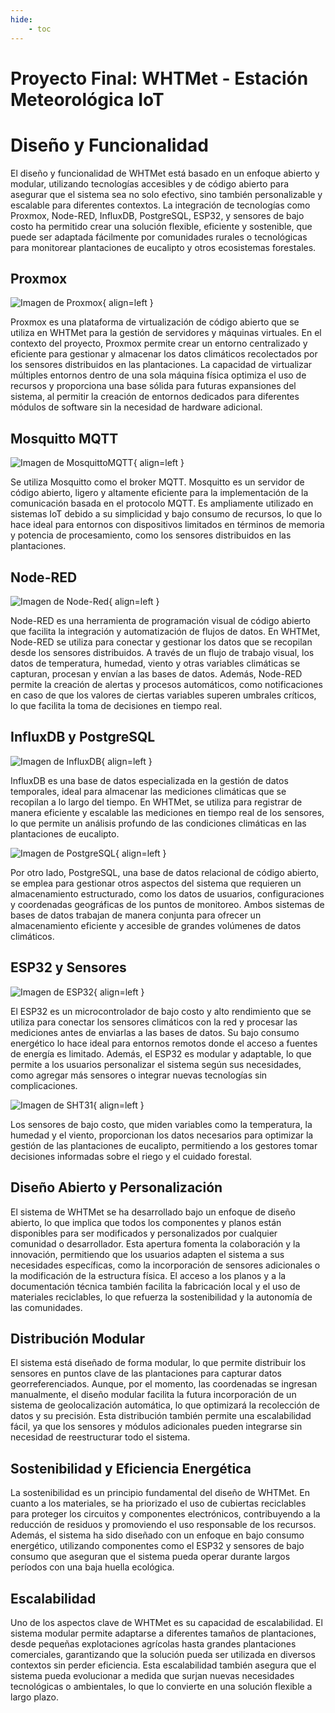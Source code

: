 ```yaml
---
hide:
    - toc
---
```


# Proyecto Final: WHTMet - Estación Meteorológica IoT

# Diseño y Funcionalidad

El diseño y funcionalidad de WHTMet está basado en un enfoque abierto y modular, utilizando tecnologías accesibles y de código abierto para asegurar que el sistema sea no solo efectivo, sino también personalizable y escalable para diferentes contextos. La integración de tecnologías como Proxmox, Node-RED, InfluxDB, PostgreSQL, ESP32, y sensores de bajo costo ha permitido crear una solución flexible, eficiente y sostenible, que puede ser adaptada fácilmente por comunidades rurales o tecnológicas para monitorear plantaciones de eucalipto y otros ecosistemas forestales.

## Proxmox

![Imagen de Proxmox](../images/PF2/imagenesTec/proxmox.png#mt02){ align=left }


Proxmox es una plataforma de virtualización de código abierto que se utiliza en WHTMet para la gestión de servidores y máquinas virtuales. En el contexto del proyecto, Proxmox permite crear un entorno centralizado y eficiente para gestionar y almacenar los datos climáticos recolectados por los sensores distribuidos en las plantaciones. La capacidad de virtualizar múltiples entornos dentro de una sola máquina física optimiza el uso de recursos y proporciona una base sólida para futuras expansiones del sistema, al permitir la creación de entornos dedicados para diferentes módulos de software sin la necesidad de hardware adicional.

## Mosquitto MQTT

![Imagen de MosquittoMQTT](../images/PF2/imagenesTec/mosquitto.png#mt02){ align=left }

Se utiliza Mosquitto como el broker MQTT. Mosquitto es un servidor de código abierto, ligero y altamente eficiente para la implementación de la comunicación basada en el protocolo MQTT. Es ampliamente utilizado en sistemas IoT debido a su simplicidad y bajo consumo de recursos, lo que lo hace ideal para entornos con dispositivos limitados en términos de memoria y potencia de procesamiento, como los sensores distribuidos en las plantaciones.

## Node-RED

![Imagen de Node-Red](../images/PF2/imagenesTec/node-red.png#mt02){ align=left }


Node-RED es una herramienta de programación visual de código abierto que facilita la integración y automatización de flujos de datos. En WHTMet, Node-RED se utiliza para conectar y gestionar los datos que se recopilan desde los sensores distribuidos. A través de un flujo de trabajo visual, los datos de temperatura, humedad, viento y otras variables climáticas se capturan, procesan y envían a las bases de datos. Además, Node-RED permite la creación de alertas y procesos automáticos, como notificaciones en caso de que los valores de ciertas variables superen umbrales críticos, lo que facilita la toma de decisiones en tiempo real.

## InfluxDB y PostgreSQL

![Imagen de InfluxDB](../images/PF2/imagenesTec/influxdb.png#mt02){ align=left }

InfluxDB es una base de datos especializada en la gestión de datos temporales, ideal para almacenar las mediciones climáticas que se recopilan a lo largo del tiempo. En WHTMet, se utiliza para registrar de manera eficiente y escalable las mediciones en tiempo real de los sensores, lo que permite un análisis profundo de las condiciones climáticas en las plantaciones de eucalipto.


![Imagen de PostgreSQL](../images/PF2/imagenesTec/postgresql.png#mt02){ align=left }

Por otro lado, PostgreSQL, una base de datos relacional de código abierto, se emplea para gestionar otros aspectos del sistema que requieren un almacenamiento estructurado, como los datos de usuarios, configuraciones y coordenadas geográficas de los puntos de monitoreo. Ambos sistemas de bases de datos trabajan de manera conjunta para ofrecer un almacenamiento eficiente y accesible de grandes volúmenes de datos climáticos.

## ESP32 y Sensores


![Imagen de ESP32](../images/PF2/imagenesTec/esp32.png#mt02){ align=left }

El ESP32 es un microcontrolador de bajo costo y alto rendimiento que se utiliza para conectar los sensores climáticos con la red y procesar las mediciones antes de enviarlas a las bases de datos. Su bajo consumo energético lo hace ideal para entornos remotos donde el acceso a fuentes de energía es limitado. Además, el ESP32 es modular y adaptable, lo que permite a los usuarios personalizar el sistema según sus necesidades, como agregar más sensores o integrar nuevas tecnologías sin complicaciones.

![Imagen de SHT31](../images/PF2/imagenesTec/sht31.png#mt02){ align=left }


Los sensores de bajo costo, que miden variables como la temperatura, la humedad y el viento, proporcionan los datos necesarios para optimizar la gestión de las plantaciones de eucalipto, permitiendo a los gestores tomar decisiones informadas sobre el riego y el cuidado forestal.


## Diseño Abierto y Personalización

El sistema de WHTMet se ha desarrollado bajo un enfoque de diseño abierto, lo que implica que todos los componentes y planos están disponibles para ser modificados y personalizados por cualquier comunidad o desarrollador. Esta apertura fomenta la colaboración y la innovación, permitiendo que los usuarios adapten el sistema a sus necesidades específicas, como la incorporación de sensores adicionales o la modificación de la estructura física. El acceso a los planos y a la documentación técnica también facilita la fabricación local y el uso de materiales reciclables, lo que refuerza la sostenibilidad y la autonomía de las comunidades.

## Distribución Modular

El sistema está diseñado de forma modular, lo que permite distribuir los sensores en puntos clave de las plantaciones para capturar datos georreferenciados. Aunque, por el momento, las coordenadas se ingresan manualmente, el diseño modular facilita la futura incorporación de un sistema de geolocalización automática, lo que optimizará la recolección de datos y su precisión. Esta distribución también permite una escalabilidad fácil, ya que los sensores y módulos adicionales pueden integrarse sin necesidad de reestructurar todo el sistema.

## Sostenibilidad y Eficiencia Energética

La sostenibilidad es un principio fundamental del diseño de WHTMet. En cuanto a los materiales, se ha priorizado el uso de cubiertas reciclables para proteger los circuitos y componentes electrónicos, contribuyendo a la reducción de residuos y promoviendo el uso responsable de los recursos. Además, el sistema ha sido diseñado con un enfoque en bajo consumo energético, utilizando componentes como el ESP32 y sensores de bajo consumo que aseguran que el sistema pueda operar durante largos períodos con una baja huella ecológica.

## Escalabilidad

Uno de los aspectos clave de WHTMet es su capacidad de escalabilidad. El sistema modular permite adaptarse a diferentes tamaños de plantaciones, desde pequeñas explotaciones agrícolas hasta grandes plantaciones comerciales, garantizando que la solución pueda ser utilizada en diversos contextos sin perder eficiencia. Esta escalabilidad también asegura que el sistema pueda evolucionar a medida que surjan nuevas necesidades tecnológicas o ambientales, lo que lo convierte en una solución flexible a largo plazo.
